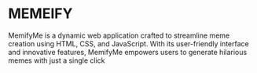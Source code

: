 # MEMEIFY
MemifyMe is a dynamic web application crafted to streamline meme creation using HTML, CSS, and JavaScript. With its user-friendly interface and innovative features, MemifyMe empowers users to generate hilarious memes with just a single click
